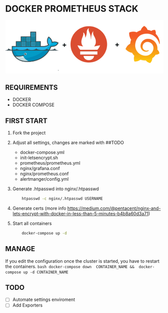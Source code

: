 # DOCKER PROMETHEUS STACK

![alt text](/docs/Docker-Prometheus-Grafana.png)

## REQUIREMENTS
 - DOCKER
 - DOCKER COMPOSE

## FIRST START

1. Fork the project

2. Adjust all settings, changes are marked with ##TODO
    * docker-compose.yml
    * init-letsencrypt.sh
    * prometheus/prometheus.yml
    * nginx/grafana.conf
    * nginx/prometheus.conf
    * alertmanger/config.yml

3. Generate .htpasswd into nginx/.htpasswd
    ```bash
        htpasswd -c nginx/.htpasswd USERNAME
    ```

4. Generate certs  (more info https://medium.com/@pentacent/nginx-and-lets-encrypt-with-docker-in-less-than-5-minutes-b4b8a60d3a71)

5. Start all containers
    ```bash
        docker-compose up -d
    ```

## MANAGE

If you edit the configuration once the cluster is started, you have to restart the containers.
    ```bash
        docker-compose down  CONTAINER_NAME &&  docker-compose up -d CONTAINER_NAME
    ```

## TODO
- [ ] Automate settings enviroment
- [ ] Add Exporters
